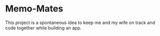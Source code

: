 # Memo-Mates
This project is a spontaneous idea to keep me and my wife on track and code together while building an app.
